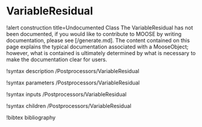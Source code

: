 <!-- MOOSE Documentation Stub: Remove this when content is added. -->

# VariableResidual

!alert construction title=Undocumented Class
The VariableResidual has not been documented, if you would like to contribute to MOOSE by
writing documentation, please see [/generate.md]. The content contained on this page explains
the typical documentation associated with a MooseObject; however, what is contained is ultimately
determined by what is necessary to make the documentation clear for users.

!syntax description /Postprocessors/VariableResidual

!syntax parameters /Postprocessors/VariableResidual

!syntax inputs /Postprocessors/VariableResidual

!syntax children /Postprocessors/VariableResidual

!bibtex bibliography
